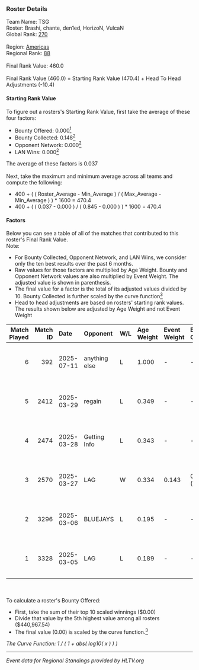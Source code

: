 ### Roster Details<br />
Team Name: TSG<br />
Roster: Brashi, chante, den1ed, HorizoN, VulcaN<br />
Global Rank: [270](../../standings_global_2025_08_04.md)<br />
<br />
Region: [Americas]( ../../standings_americas_2025_08_04.md)<br />
Regional Rank: [88]( ../../standings_americas_2025_08_04.md)<br />
<br />
Final Rank Value:  460.0<br />
<br />
Final Rank Value (460.0) = Starting Rank Value (470.4) + Head To Head Adjustments (-10.4)<br />

#### Starting Rank Value<br />
To figure out a rosters's Starting Rank Value, first take the average of these four factors:<br />
- Bounty Offered: 0.000[<sup>1</sup>](#table2)
- Bounty Collected: 0.148[<sup>2</sup>](#table1)
- Opponent Network: 0.000[<sup>2</sup>](#table1)
- LAN Wins: 0.000[<sup>2</sup>](#table1)

The average of these factors is 0.037<br />
<br />
Next, take the maximum and minimum average across all teams and compute the following:<br />
- 400 + ( ( Roster_Average - Min_Average ) / ( Max_Average - Min_Average ) ) * 1600 = 470.4
- 400 + ( ( 0.037 - 0.000 ) / ( 0.845 - 0.000 ) ) * 1600 = 470.4


#### Factors<br />
Below you can see a table of all of the matches that contributed to this roster's Final Rank Value.<br />
Note:<br />

- For Bounty Collected, Opponent Network, and LAN Wins, we consider only the ten best results over the past 6 months.
- Raw values for those factors are multiplied by Age Weight. Bounty and Opponent Network values are also multiplied by Event Weight. The adjusted value is shown in parenthesis.
- The final value for a factor is the total of its adjusted values divided by 10. Bounty Collected is further scaled by the curve function[<sup>3</sup>](#curveFunction)
- Head to head adjustments are based on rosters' starting rank values. The results shown below are adjusted by Age Weight and not Event Weight
<span id="table1"></span><br />


| Match Played | Match ID | Date       | Opponent      | W/L | Age Weight | Event Weight | Bounty Collected | Opponent Network | LAN Wins  | H2H Adj. | Roster                                  |
| -: | -: | :- | :- | :- | :- | :- | :- | :- | :- | -: | :- |
|            6 |      392 | 2025-07-11 | anything else | L   | 1.000      | -            | -                | -                | -         |    -9.34 | Brashi, chante, den1ed, HorizoN, VulcaN |
|            5 |     2412 | 2025-03-29 | regain        | L   | 0.349      | -            | -                | -                | -         |    -4.89 | Brashi, den1ed, Elxhin, HorizoN, VulcaN |
|            4 |     2474 | 2025-03-28 | Getting Info  | L   | 0.343      | -            | -                | -                | -         |    -1.69 | Brashi, den1ed, Elxhin, HorizoN, VulcaN |
|            3 |     2570 | 2025-03-27 | LAG           | W   | 0.334      | 0.143        | 0.000 (0.000)    | 0.035 (0.002)    | 0 (0.000) |     7.55 | Brashi, den1ed, Elxhin, HorizoN, VulcaN |
|            2 |     3296 | 2025-03-06 | BLUEJAYS      | L   | 0.195      | -            | -                | -                | -         |    -0.34 | Brashi, den1ed, Elxhin, HorizoN, VulcaN |
|            1 |     3328 | 2025-03-05 | LAG           | L   | 0.189      | -            | -                | -                | -         |    -1.69 | Brashi, den1ed, Elxhin, HorizoN, VulcaN |

<br />
<span id="table2"></span><br />
To calculate a roster's Bounty Offered:<br />

- First, take the sum of their top 10 scaled winnings ($0.00)
- Divide that value by the 5th highest value among all rosters ($440,967.54)
- The final value (0.00) is scaled by the curve function.[<sup>3</sup>](#curveFunction)

<span id="curveFunction"></span>_The Curve Function: 1 / ( 1 + abs( log10( x ) ) )_<br />

---
_Event data for Regional Standings provided by HLTV.org_<br />
